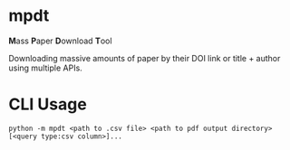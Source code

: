 # mpdt

**M**ass **P**aper **D**ownload **T**ool

Downloading massive amounts of paper by their DOI link or title + author using multiple APIs.

# CLI Usage
`python -m mpdt <path to .csv file> <path to pdf output directory> [<query type:csv column>]...`
